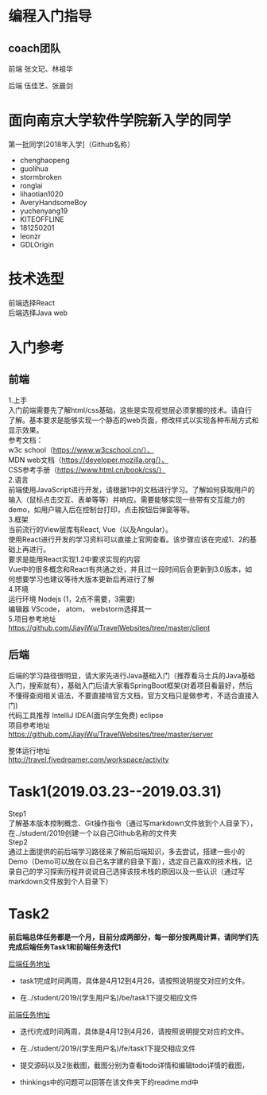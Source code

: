 编程入门指导
==== 
coach团队
--------------
前端 张文玘、林祖华

后端 伍佳艺、张晨剑

面向南京大学软件学院新入学的同学
==== 
第一批同学[2018年入学]（Github名称）
* chenghaopeng
* guolihua
* stormbroken
* ronglai
* lihaotian1020
* AveryHandsomeBoy
* yuchenyang19
* KITEOFFLINE
* 181250201
* leonzr
* GDLOrigin

技术选型
==== 
前端选择React  
后端选择Java web

入门参考
==== 
前端
--------------
1.上手  
入门前端需要先了解html/css基础，这些是实现视觉层必须掌握的技术。请自行了解。基本要求是能够实现一个静态的web页面，修改样式以实现各种布局方式和显示效果。  
参考文档：  
w3c school（https://www.w3cschool.cn/）、  
MDN web文档（https://developer.mozilla.org/）、  
CSS参考手册（https://www.html.cn/book/css/）  
2.语言  
前端使用JavaScript进行开发，请根据1中的文档进行学习。了解如何获取用户的输入（鼠标点击交互、表单等等）并响应。需要能够实现一些带有交互能力的demo，如用户输入后在控制台打印，点击按钮后弹窗等等。  
3.框架  
当前流行的View层库有React, Vue（以及Angular）。  
使用React进行开发的学习资料可以直接上官网查看。该步骤应该在完成1、2的基础上再进行。  
要求是能用React实现1.2中要求实现的内容  
Vue中的很多概念和React有共通之处，并且过一段时间后会更新到3.0版本，如何想要学习也建议等待大版本更新后再进行了解  
4.环境  
运行环境 Nodejs (1，2点不需要，3需要)  
编辑器 VScode， atom， webstorm选择其一  
5.项目参考地址  
https://github.com/JiayiWu/TravelWebsites/tree/master/client  

后端
--------------
后端的学习路径很明显，请大家先进行Java基础入门（推荐看马士兵的Java基础入门，搜索就有），基础入门后请大家看SpringBoot框架(对着项目看最好，然后不懂得查阅相关语法，不要直接啃官方文档，官方文档只是做参考，不适合直接入门)    
代码工具推荐  IntelliJ IDEA(面向学生免费) eclipse  
项目参考地址  
https://github.com/JiayiWu/TravelWebsites/tree/master/server  


整体运行地址  
http://travel.fivedreamer.com/workspace/activity  

Task1(2019.03.23--2019.03.31)
==== 
Step1  
了解基本版本控制概念、Git操作指令（通过写markdown文件放到个人目录下），在../student/2019创建一个以自己Github名称的文件夹  
Step2  
通过上面提供的前后端学习路径来了解前后端知识，多去尝试，搭建一些小的Demo（Demo可以放在以自己名字建的目录下面），选定自己喜欢的技术栈，记录自己的学习探索历程并说说自己选择该技术栈的原因以及一些认识（通过写markdown文件放到个人目录下）  

Task2
==== 
**前后端总体任务都是一个月，目前分成两部分，每一部分按两周计算，请同学们先完成后端任务Task1和前端任务迭代1**

[后端任务地址](https://github.com/JiayiWu/Introduction-to-Programming/blob/master/2019task/be/task1)

* task1完成时间两周，具体是4月12到4月26，请按照说明提交对应的文件。

* 在../student/2019/(学生用户名)/be/task1下提交相应文件

[前端任务地址](https://github.com/JiayiWu/Introduction-to-Programming/tree/master/2019task/fe/task1)

* 迭代i完成时间两周，具体是4月12到4月26，请按照说明提交对应的文件。

* 在../student/2019/(学生用户名)/fe/task1下提交相应文件

* 提交源码以及2张截图，截图分别为查看todo详情和编辑todo详情的截图，

* thinkings中的问题可以回答在该文件夹下的readme.md中




